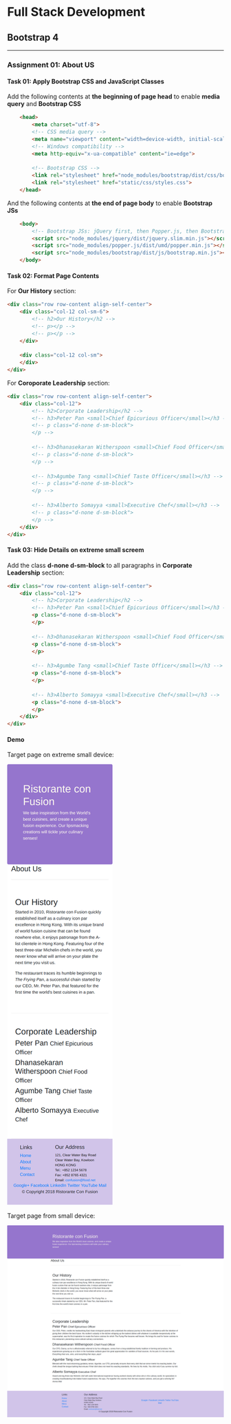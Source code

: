# Full Stack Development 

## Bootstrap 4

---

### Assignment 01: About US

#### Task 01: Apply Bootstrap CSS and JavaScript Classes

Add the following contents at **the beginning of page head** to enable **media query** and **Bootstrap CSS**

```html
    <head>
        <meta charset="utf-8">
        <!-- CSS media query -->
        <meta name="viewport" content="width=device-width, initial-scale=1, shrink-to-fit=no">
        <!-- Windows compatibility -->
        <meta http-equiv="x-ua-compatible" content="ie=edge">

        <!-- Bootstrap CSS -->
        <link rel="stylesheet" href="node_modules/bootstrap/dist/css/bootstrap.min.css">
        <link rel="stylesheet" href="static/css/styles.css">
    </head>
```

And the following contents at **the end of page body** to enable **Bootstrap JSs**

```html
    <body>
        <!-- Bootstrap JSs: jQuery first, then Popper.js, then Bootstrap JS. -->
        <script src="node_modules/jquery/dist/jquery.slim.min.js"></script>
        <script src="node_modules/popper.js/dist/umd/popper.min.js"></script>
        <script src="node_modules/bootstrap/dist/js/bootstrap.min.js"></script>
    </body>
```

#### Task 02: Format Page Contents

For **Our History** section:

```html
<div class="row row-content align-self-center">
    <div class="col-12 col-sm-6">
        <!-- h2>Our History</h2 -->
        <!-- p></p -->
        <!-- p></p -->
    </div>

    <div class="col-12 col-sm">
    </div>
</div>
```

For **Coroporate Leadership** section:

```html
<div class="row row-content align-self-center">
    <div class="col-12">
        <!-- h2>Corporate Leadership</h2 -->
        <!-- h3>Peter Pan <small>Chief Epicurious Officer</small></h3 -->
        <!-- p class="d-none d-sm-block">
        </p -->

        <!-- h3>Dhanasekaran Witherspoon <small>Chief Food Officer</small></h3 -->
        <!-- p class="d-none d-sm-block">
        </p -->

        <!-- h3>Agumbe Tang <small>Chief Taste Officer</small></h3 -->
        <!-- p class="d-none d-sm-block">
        </p -->
        
        <!-- h3>Alberto Somayya <small>Executive Chef</small></h3 -->
        <!-- p class="d-none d-sm-block">
        </p -->
    </div>
</div>
```

#### Task 03: Hide Details on extreme small screem

Add the class **d-none d-sm-block** to all paragraphs in **Corporate Leadership** section:

```html
<div class="row row-content align-self-center">
    <div class="col-12">
        <!-- h2>Corporate Leadership</h2 -->
        <!-- h3>Peter Pan <small>Chief Epicurious Officer</small></h3 -->
        <p class="d-none d-sm-block">
        </p>

        <!-- h3>Dhanasekaran Witherspoon <small>Chief Food Officer</small></h3 -->
        <p class="d-none d-sm-block">
        </p>

        <!-- h3>Agumbe Tang <small>Chief Taste Officer</small></h3 -->
        <p class="d-none d-sm-block">
        </p>
        
        <!-- h3>Alberto Somayya <small>Executive Chef</small></h3 -->
        <p class="d-none d-sm-block">
        </p>
    </div>
</div>
```

#### Demo

Target page on extreme small device:

![About US on Extreme Small](doc/01-aboutus/aboutus-xs.png "Extreme Small -- Title Only")

Target page from small device:

![About US from Small](doc/01-aboutus/aboutus.png "From Small -- Full Content")
